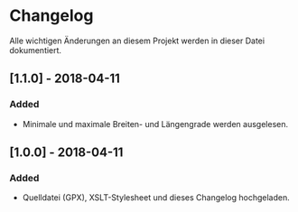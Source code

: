 # Changelog
Alle wichtigen Änderungen an diesem Projekt werden in dieser Datei dokumentiert.

## [1.1.0] - 2018-04-11
### Added
- Minimale und maximale Breiten- und Längengrade werden ausgelesen.

## [1.0.0] - 2018-04-11
### Added
- Quelldatei (GPX), XSLT-Stylesheet und dieses Changelog hochgeladen.
